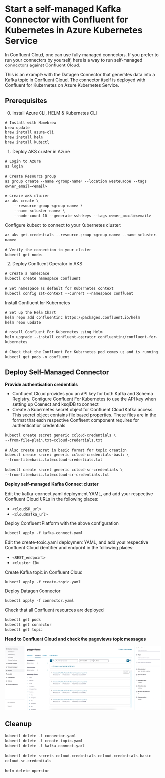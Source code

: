 # Start a self-managed Kafka Connector with Confluent for Kubernetes in Azure Kubernetes Service

In Confluent Cloud, one can use fully-managed connectors. If you prefer to run your connectors by yourself, here is a way to run self-managed connectors against Confluent Cloud.

This is an example with the Datagen Connector that generates data into a Kafka topic in Confluent Cloud. The connector itself is deployed with Confluent for Kubernetes on Azure Kubernetes Service.

## Prerequisites

0. Install Azure CLI, HELM & Kubernetes CLI
```
# Install with Homebrew
brew update
brew install azure-cli 
brew install helm
brew install kubectl
```

1. Deploy AKS cluster in Azure

```
# Login to Azure
az login

# Create Resource group
az group create --name <group-name> --location westeurope --tags owner_email=<email>

# Create AKS cluster
az aks create \                                                                           
    --resource-group <group-name> \      
    --name <cluster-name> \
    --node-count 10 --generate-ssh-keys --tags owner_email=<email>
```

Configure kubectl to connect to your Kubernetes cluster:
```
az aks get-credentials --resource-group <group-name> --name <cluster-name>

# Verify the connection to your cluster
kubectl get nodes
```

2. Deploy Confluent Operator in AKS

```
# Create a namespace
kubectl create namespace confluent

# Set namespace as default for Kubernetes context
kubectl config set-context --current --namespace confluent
```
Install Confluent for Kubernetes
```
# Set up the Helm Chart
helm repo add confluentinc https://packages.confluent.io/helm
helm repo update

# nstall Confluent For Kubernetes using Helm
helm upgrade --install confluent-operator confluentinc/confluent-for-kubernetes

# Check that the Confluent For Kubernetes pod comes up and is running
kubectl get pods -n confluent
```

## Deploy Self-Managed Connector

**Provide authentication credentials**

- Confluent Cloud provides you an API key for both Kafka and Schema Registry. Configure Confluent For Kubernetes to use the API key when setting up Connect and ksqlDB to connect
- Create a Kubernetes secret object for Confluent Cloud Kafka access. This secret object contains file based properties. These files are in the format that each respective Confluent component requires for authentication credentials

```
kubectl create secret generic ccloud-credentials \
--from-file=plain.txt=ccloud-credentials.txt

# Also create secret in basic format for topic creation
kubectl create secret generic ccloud-credentials-basic \
--from-file=basic.txt=ccloud-credentials.txt

kubectl create secret generic ccloud-sr-credentials \
--from-file=basic.txt=ccloud-sr-credentials.txt
```

**Deploy self-managed Kafka Connect cluster**

Edit the kafka-connect.yaml deployment YAML, and add your respective Confluent Cloud URLs in the following places:

- ```<cloudSR_url>```
- ```<cloudKafka_url>```

Deploy Confluent Platform with the above configuration
```
kubectl apply -f kafka-connect.yaml
```

Edit the create-topic.yaml deployment YAML, and add your respective Confluent Cloud identifier and endpoint in the following places:

- ```<REST_endpoint>```
- ```<cluster_ID>```

Create Kafka topic in Confluent Cloud
```
kubectl apply -f create-topic.yaml
```

Deploy Datagen Connector
```
kubectl apply -f connector.yaml
```

Check that all Confluent resources are deployed
```
kubectl get pods
kubectl get connector
kubectl get topic
```

**Head to Confluent Cloud and check the pageviews topic messages**

![Pageviews_Topic](img/pageviews-topic-ccloud.png)

## Cleanup

```
kubectl delete -f connector.yaml
kubectl delete -f create-topic.yaml
kubectl delete -f kafka-connect.yaml

kubectl delete secrets ccloud-credentials ccloud-credentials-basic ccloud-sr-credentials

helm delete operator
```
